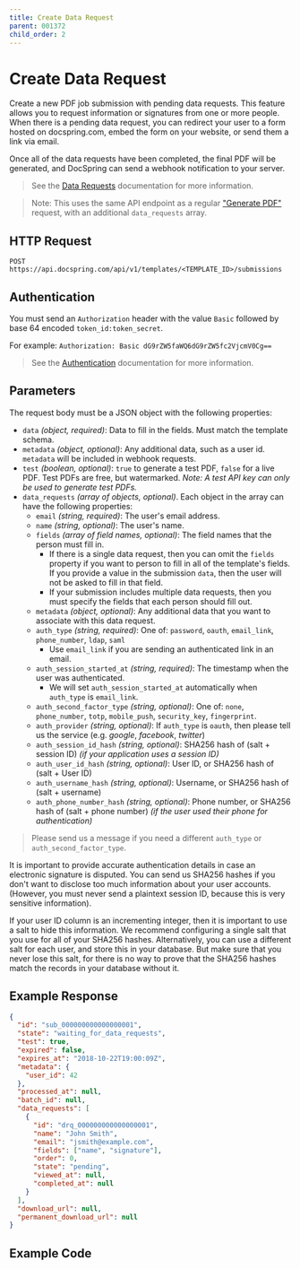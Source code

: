 ```yaml
---
title: Create Data Request
parent: 001372
child_order: 2
---
```


# Create Data Request

Create a new PDF job submission with pending data requests. This feature allows you to request information or signatures from one or more people. When there is a pending data request, you can redirect your user to a form hosted on docspring.com, embed the form on your website, or send them a link via email.

Once all of the data requests have been completed, the final PDF will be generated, and DocSpring can send a webhook notification to your server.

> See the [Data Requests](./index) documentation for more information.

> Note: This uses the same API endpoint as a regular ["Generate PDF"](../generate-a-pdf) request, with an additional `data_requests` array.

## HTTP Request

`POST https://api.docspring.com/api/v1/templates/<TEMPLATE_ID>/submissions`

## Authentication

You must send an `Authorization` header with the value `Basic` followed by base 64 encoded `token_id:token_secret`.

For example: `Authorization: Basic dG9rZW5faWQ6dG9rZW5fc2VjcmV0Cg==`

> See the [Authentication](../install-api-client/authentication) documentation for more information.

## Parameters

The request body must be a JSON object with the following properties:

- `data` _(object, required)_: Data to fill in the fields. Must match the template schema.
- `metadata` _(object, optional)_: Any additional data, such as a user id. `metadata` will be included in webhook requests.
- `test` _(boolean, optional)_: `true` to generate a test PDF, `false` for a live PDF. Test PDFs are free, but watermarked. _Note: A test API key can only be used to generate test PDFs._
- `data_requests` _(array of objects, optional)_. Each object in the array can have the following properties:
  - `email` _(string, required)_: The user's email address.
  - `name` _(string, optional)_: The user's name.
  - `fields` _(array of field names, optional)_: The field names that the person must fill in.
    - If there is a single data request, then you can omit the `fields` property if you want to person to fill in all of the template's fields. If you provide a value in the submission `data`, then the user will not be asked to fill in that field.
    - If your submission includes multiple data requests, then you must specify the fields that each person should fill out.
  - `metadata` _(object, optional)_: Any additional data that you want to associate with this data request.
  - `auth_type` _(string, required)_: One of: `password`, `oauth`, `email_link`, `phone_number`, `ldap`, `saml`
    - Use `email_link` if you are sending an authenticated link in an email.
  - `auth_session_started_at` _(string, required)_: The timestamp when the user was authenticated.
    - We will set `auth_session_started_at` automatically when `auth_type` is `email_link`.
  - `auth_second_factor_type` _(string, optional)_: One of: `none`, `phone_number`, `totp`, `mobile_push`, `security_key`, `fingerprint`.
  - `auth_provider` _(string, optional)_: If `auth_type` is `oauth`, then please tell us the service (e.g. _google_, _facebook_, _twitter_)
  - `auth_session_id_hash` _(string, optional)_: SHA256 hash of (salt + session ID) _(if your application uses a session ID)_
  - `auth_user_id_hash` _(string, optional)_: User ID, or SHA256 hash of (salt + User ID)
  - `auth_username_hash` _(string, optional)_: Username, or SHA256 hash of (salt + username)
  - `auth_phone_number_hash` _(string, optional)_: Phone number, or SHA256 hash of (salt + phone number) _(if the user used their phone for authentication)_

> Please send us a message if you need a different `auth_type` or `auth_second_factor_type`.

It is important to provide accurate authentication details in case an electronic signature is disputed. You can send us SHA256 hashes if you don't want to disclose too much information about your user accounts. (However, you must never send a plaintext session ID, because this is very sensitive information).

If your user ID column is an incrementing integer, then it is important to use a salt to hide this information. We recommend configuring a single salt that you use for all of your SHA256 hashes. Alternatively, you can use a different salt for each user, and store this in your database. But make sure that you never lose this salt, for there is no way to prove that the SHA256 hashes match the records in your database without it.

## Example Response

```json
{
  "id": "sub_000000000000000001",
  "state": "waiting_for_data_requests",
  "test": true,
  "expired": false,
  "expires_at": "2018-10-22T19:00:09Z",
  "metadata": {
    "user_id": 42
  },
  "processed_at": null,
  "batch_id": null,
  "data_requests": [
    {
      "id": "drq_000000000000000001",
      "name": "John Smith",
      "email": "jsmith@example.com",
      "fields": ["name", "signature"],
      "order": 0,
      "state": "pending",
      "viewed_at": null,
      "completed_at": null
    }
  ],
  "download_url": null,
  "permanent_download_url": null
}
```

## Example Code

<CodeSwitcher :languages="{javascript:'JavaScript', ruby:'Ruby', python:'Python', php:'PHP', csharp:'C#', bash:'bash'}">
<template v-slot:javascript>

```javascript
import DocSpring from "docspring";

const config = new DocSpring.Configuration();
config.apiTokenId = "API_TOKEN_ID";
config.apiTokenSecret = "API_TOKEN_SECRET";
client = new DocSpring.Client(config);

const templateId = "TEMPLATE_ID";
const submissionData = {
  test: true,
  metadata: {
    batch_id: 123,
  },
  data_requests: [
    {
      name: "John Smith",
      email: "jsmith@example.com",
      fields: ["name_1", "signature_1"],
      metadata: {
        user_id: 123,
      },
    },
  ],
};
client.generatePDF(templateId, submissionData, function(error, response) {
  if (error) throw error;
  console.log(response);
});
```

</template>
<template v-slot:ruby>

```ruby
require 'docspring'

ENV['DOCSPRING_TOKEN_ID'] = "API_TOKEN_ID"
ENV['DOCSPRING_TOKEN_SECRET'] = "API_TOKEN_SECRET"
template_id = "TEMPLATE_ID"

DocSpring.configure do |c|
  c.username  = ENV['DOCSPRING_TOKEN_ID']
  c.password  = ENV['DOCSPRING_TOKEN_SECRET']
end

docspring = DocSpring::Client.new

response = docspring.generate_pdf(
  template_id: template_id,
  test: true,
  data: {
    first_name: 'John',
    last_name: 'Smith',
    favorite_color: 'Blue'
  },
  data_requests: [
    {
      name: "John Smith",
      email: "jsmith@example.com",
      fields: ['name_1', 'signature_1'],
      metadata: {
        user_id: 123,
      }
    }
  ]
)
```

</template>
<template v-slot:python>

```python
import docspring

client = docspring.Client()
client.api_client.configuration.username = "API_TOKEN_ID"
client.api_client.configuration.password = "API_TOKEN_SECRET"

response = client.generate_pdf(
  "TEMPLATE_ID",       # ID of a template that you have configured
  {
    "test": True,                       # test documents are free but watermarked
    "data": {                           # Data to render in the template
      "first_name": "John",
      "last_name": "Smith",
      "favorite_color": "Green",
    },
    "data_requests": [
      {
        "name": "John Smith",
        "email": "jsmith@example.com",
        "fields": ['name_1', 'signature_1'],
        "metadata": {
          "user_id": 123,
        }
      }
    ]
  }
)

puts response.submission.data_requests.first
```

</template>
<template v-slot:php>

```php
<?php
$docspring = new DocSpring\Client();
$docspring->getConfig()->setUsername("API_TOKEN_ID");
$docspring->getConfig()->setPassword("API_TOKEN_SECRET");

$template_id = 'TEMPLATE_ID';

$data = new DocSpring\Model\CreateSubmissionBody();
$data->setData([
  "first_name" => 'John',
  "last_name" => 'Smith',
  "favorite_color" => 'Green'
]);
$data->setTest(true);

$submission->setDataRequests(array(
  [
    "name" => 'John Smith',
    "email" => 'jsmith@example.com',
    "fields" => array('name', 'signature'),
    "metadata" => [
      "user_id" => 123
    ]
  ]
));

$response = $docspring->generatePDF($template_id, $data);
```

</template>
<template v-slot:csharp>

```csharp
using System;
using System.Diagnostics;
using DocSpring.Client.Api;
using DocSpring.Client.Client;
using DocSpring.Client.Model;

namespace Example
{
    public class DocSpringExample
    {
        public void main()
        {
          Configuration.Default.Username = "API_TOKEN_ID";
          Configuration.Default.Password = "API_TOKEN_SECRET";

          var apiInstance = new PDFApi();
          string templateId = "tpl_000000000000000001";
          var createSubmissionData = new CreateSubmissionData(
            test: false,
            data: new {
              first_name = "John",
              last_name = "Smith",
              favorite_color = "Green"
            },
            dataRequests: new List<SubmissionDataRequestData>{
              new SubmissionDataRequestData(
                name: "John Smith",
                email: "jsmith@example.com",
                fields: new List<string>{ "name", "signature" },
                order: 1
              )
            }
          );

          var response = apiInstance.GeneratePDF(templateId, createSubmissionData);
          Debug.WriteLine(response);
        }
    }
}
```

</template>
<template v-slot:bash>

The following example waits for the PDF to be processed, then prints the download URL.

```bash
export API_TOKEN_ID="API_TOKEN_ID"
export API_TOKEN_SECRET="API_TOKEN_SECRET"
export TEMPLATE_ID="TEMPLATE_ID"

generate_pdf() {
  curl -s "https://api.docspring.com/api/v1/templates/$TEMPLATE_ID/submissions" \
    -u "$API_TOKEN_ID:$API_TOKEN_SECRET" \
    -H "Content-Type: application/json" \
    -X POST \
    -d '{"data":{"first_name": "John", "last_name": "Smith", "favorite_color": "Blue"}, "metadata": { "user_id": 123 }}'
}

get_submission() {
  curl -s "https://api.docspring.com/api/v1/submissions/$1" \
    -u "$API_TOKEN_ID:$API_TOKEN_SECRET"
}

get_json_value() {
  echo "$1" | sed -n 's/.*"'"$2"'":"\([^"]\+\)".*/\1/p'
}

RESPONSE=$(generate_pdf)
echo $RESPONSE
SUBMISSION_ID=$(get_json_value "$RESPONSE" id)
SUBMISSION_STATE=$(get_json_value "$RESPONSE" state)

echo "Waiting for PDF to be processed..."
while [[ "$SUBMISSION_STATE" = "pending" ]]; do
  sleep 1
  RESPONSE=$(get_submission "$SUBMISSION_ID")
  SUBMISSION_STATE=$(get_json_value "$RESPONSE" state)
done

echo "Download your PDF at:"
get_json_value "$RESPONSE" download_url
```

</template>
</CodeSwitcher>
